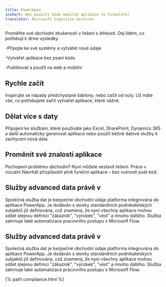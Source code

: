 ```yaml
---
title: PowerApps
inshort: Bez použití kódu mobilní aplikace (& formuláře)
translator: Microsoft Cognitive Services
---
```


Proměňte své obchodní zkušenosti v řešení s lehkostí. Dej lidem, co potřebují k drive výsledky.

-Připojte ke své systémy a vytvářet nové údaje

-Vytvářet aplikace bez psaní kódu

-Publikovat a použít na web a mobilní

## Rychle začít
Inspirujte se nápady předchystané šablony, nebo začít od nuly. Už máte vše, co potřebujete začít vytvářet aplikace, které vážně.

## Dělat více s daty
Připojení ke službám, které používáte jako Excel, SharePoint, Dynamics 365 a další automaticky generovat aplikace nebo použít běžné datové služby k zachycení nová data.

## Proměnit své znalosti aplikace
Pochopení problému obchodní? Nyní můžete sestavit řešení. Práce v vizuální Návrhář přizpůsobit plně funkční aplikace – bez nutnosti psát kód.

## Služby advanced data právě v
Společná služba dat je bezpečné obchodní údaje platforma integrována do aplikace PowerApp. Je dodáván s stovky standardních podnikatelských subjektů již definována, což znamená, že nyní všechny aplikace mohou sdílet stejnou definici "zákazník", "výrobek", "vést" a mnoho dalšího. Služba zahrnuje také automatizace pracovního postupu s Microsoft Flow.

## Služby advanced data právě v
Společná služba dat je bezpečné obchodní údaje platforma integrována do aplikace PowerApp. Je dodáván s stovky standardních podnikatelských subjektů již definována, což znamená, že nyní všechny aplikace mohou sdílet stejnou definici "zákazník", "výrobek", "vést" a mnoho dalšího. Služba zahrnuje také automatizace pracovního postupu s Microsoft Flow.

{% patří compliance.html %}

